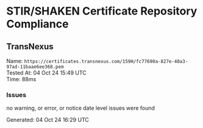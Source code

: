 # STIR/SHAKEN Certificate Repository Compliance

## TransNexus

Name: `https://certificates.transnexus.com/159H/fc77690a-827e-40a3-97ad-11baae6ee368.pem`\
Tested At: 04 Oct 24 15:49 UTC\
Time: 88ms

### Issues

no warning, or error, or notice date level issues were found

Generated: 04 Oct 24 16:29 UTC